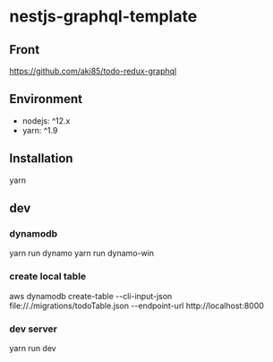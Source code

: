 # nestjs-graphql-template

## Front
https://github.com/aki85/todo-redux-graphql

## Environment
* nodejs: ^12.x
* yarn: ^1.9

## Installation
yarn

## dev

### dynamodb

yarn run dynamo
yarn run dynamo-win

### create local table

aws dynamodb create-table --cli-input-json file://./migrations/todoTable.json --endpoint-url http://localhost:8000


### dev server
yarn run dev
